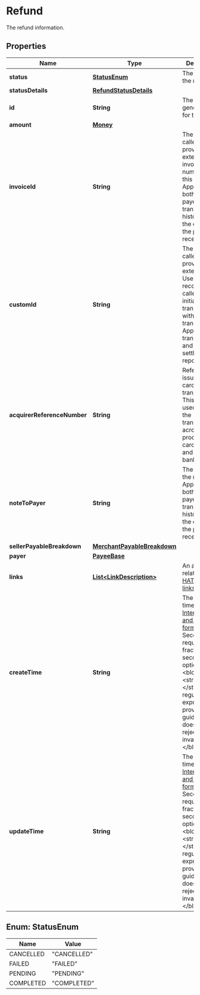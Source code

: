 

# Refund

The refund information.

## Properties

| Name | Type | Description | Notes |
|------------ | ------------- | ------------- | -------------|
|**status** | [**StatusEnum**](#StatusEnum) | The status of the refund. |  [optional] [readonly] |
|**statusDetails** | [**RefundStatusDetails**](RefundStatusDetails.md) |  |  [optional] |
|**id** | **String** | The PayPal-generated ID for the refund. |  [optional] [readonly] |
|**amount** | [**Money**](Money.md) |  |  [optional] |
|**invoiceId** | **String** | The API caller-provided external invoice number for this order. Appears in both the payer&#39;s transaction history and the emails that the payer receives. |  [optional] [readonly] |
|**customId** | **String** | The API caller-provided external ID. Used to reconcile API caller-initiated transactions with PayPal transactions. Appears in transaction and settlement reports. |  [optional] |
|**acquirerReferenceNumber** | **String** | Reference ID issued for the card transaction. This ID can be used to track the transaction across processors, card brands and issuing banks. |  [optional] |
|**noteToPayer** | **String** | The reason for the refund. Appears in both the payer&#39;s transaction history and the emails that the payer receives. |  [optional] [readonly] |
|**sellerPayableBreakdown** | [**MerchantPayableBreakdown**](MerchantPayableBreakdown.md) |  |  [optional] |
|**payer** | [**PayeeBase**](PayeeBase.md) |  |  [optional] |
|**links** | [**List&lt;LinkDescription&gt;**](LinkDescription.md) | An array of related [HATEOAS links](/docs/api/reference/api-responses/#hateoas-links). |  [optional] [readonly] |
|**createTime** | **String** | The date and time, in [Internet date and time format](https://tools.ietf.org/html/rfc3339#section-5.6). Seconds are required while fractional seconds are optional.&lt;blockquote&gt;&lt;strong&gt;Note:&lt;/strong&gt; The regular expression provides guidance but does not reject all invalid dates.&lt;/blockquote&gt; |  [optional] |
|**updateTime** | **String** | The date and time, in [Internet date and time format](https://tools.ietf.org/html/rfc3339#section-5.6). Seconds are required while fractional seconds are optional.&lt;blockquote&gt;&lt;strong&gt;Note:&lt;/strong&gt; The regular expression provides guidance but does not reject all invalid dates.&lt;/blockquote&gt; |  [optional] |



## Enum: StatusEnum

| Name | Value |
|---- | -----|
| CANCELLED | &quot;CANCELLED&quot; |
| FAILED | &quot;FAILED&quot; |
| PENDING | &quot;PENDING&quot; |
| COMPLETED | &quot;COMPLETED&quot; |



